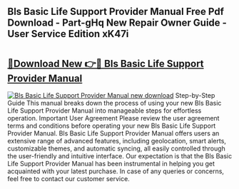 ## Bls Basic Life Support Provider Manual Free Pdf Download - Part-gHq New Repair Owner Guide - User Service Edition xK47i

# <h2><a href="http://bc31143.oget.top/?id=Bls+Basic+Life+Support+Provider+Manual">🔗Download New 👉🔴 Bls Basic Life Support Provider Manual</a></h2>

[![Bls Basic Life Support Provider Manual new download](https://i.imgur.com/5g1atiW.png)](http://bc31143.oget.top/?id=Bls+Basic+Life+Support+Provider+Manual)
Step-by-Step Guide This manual breaks down the process of using your new Bls Basic Life Support Provider Manual into manageable steps for effortless operation. Important User Agreement Please review the user agreement terms and conditions before operating your new Bls Basic Life Support Provider Manual. Bls Basic Life Support Provider Manual offers users an extensive range of advanced features, including geolocation, smart alerts, customizable themes, and automatic syncing, all easily controlled through the user-friendly and intuitive interface. Our expectation is that the Bls Basic Life Support Provider Manual has been instrumental in helping you get acquainted with your latest purchase. In case of any queries or concerns, feel free to contact our customer service.
